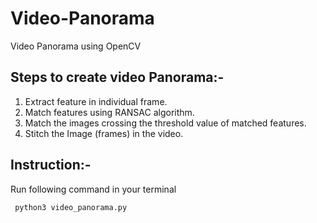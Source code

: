 # Video-Panorama
Video Panorama using OpenCV

## Steps to create video Panorama:-

1. Extract feature in individual frame.  
2. Match features using RANSAC algorithm.  
3. Match the images crossing the threshold value of matched features.  
4. Stitch the Image (frames) in the video.  


## Instruction:- 
Run following command in your terminal 

<code> python3 video_panorama.py  </code>
